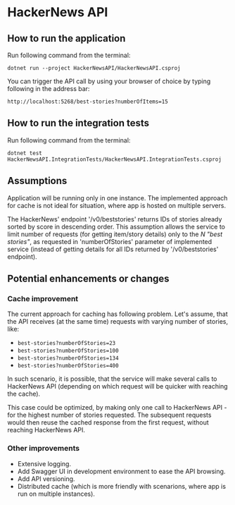 # HackerNews API 

## How to run the application
Run following command from the terminal:

`dotnet run --project HackerNewsAPI/HackerNewsAPI.csproj`

You can trigger the API call by using your browser of choice by typing following in the address bar:

`http://localhost:5268/best-stories?numberOfItems=15`

## How to run the integration tests
Run following command from the terminal:

`dotnet test HackerNewsAPI.IntegrationTests/HackerNewsAPI.IntegrationTests.csproj`

## Assumptions
Application will be running only in one instance. The implemented approach for cache is not ideal for situation, where app is hosted on multiple servers. 

The HackerNews\' endpoint '/v0/beststories' returns IDs of stories already sorted by score in descending order. This assumption allows the service to limit number of requests (for getting item/story details) only to the _N "best stories"_, as requested in 'numberOfStories' parameter of implemented service (instead of getting details for all IDs returned by '/v0/beststories' endpoint).

## Potential enhancements or changes

### Cache improvement
The current approach for caching has following problem.
Let's assume, that the API receives (at the same time) requests with varying number of stories, like:

- `best-stories?numberOfStories=23`
- `best-stories?numberOfStories=100`
- `best-stories?numberOfStories=134`
- `best-stories?numberOfStories=400`

In such scenario, it is possible, that the service will make several calls to HackerNews API (depending on which request will be quicker with reaching the cache).

This case could be optimized, by making only one call to HackerNews API - for the highest number of stories requested. The subsequent requests would then reuse the cached response from the first request, without reaching HackerNews API.

### Other improvements
- Extensive logging.
- Add Swagger UI in development environment to ease the API browsing.
- Add API versioning.
- Distributed cache (which is more friendly with scenarions, where app is run on multiple instances).
